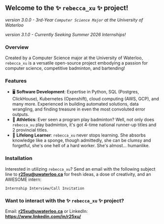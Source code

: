 ## Welcome to the ✨ `rebecca_xu` ✨ project!
*version 3.0.0 - 3rd-Year `Computer Science Major` at the University of Waterloo*

*version 3.1.0 - Currently Seeking Summer 2026 Internships!*

### Overview
Created by a Computer Science major at the University of Waterloo, `rebecca_xu` is a versatile open-source project embodying a passion for computer science, competitive badminton, and bartending!

### Features
- 🖥️ **Software Development**: Expertise in Python, SQL (Postgres, ClickHouse), Kubernetes (Openshift), cloud computing (AWS, GCP), and many more. Experienced in building automated solutions, data wrangling, and finding treasure in even the most convoluted error outputs.
- 🏸 **Athletics**: Ever seen a program play badminton? Well, not only does `rebecca_xu` play badminton, it's got 4-time national runner-up titles and 2 provincial titles.
- 🧠 **Lifelong Learner**: `rebecca_xu` never stops learning. She absorbs knowledge like a sponge, though admittedly, she can be clumsy and forgetful, she's one hell of a hard worker. She's almost... humanlike.

### Installation
Interested in utilizing `rebecca_xu`?
Send an email with the following subject line to **r25xu@uwaterloo.ca** for fresh ideas, a dose of creativity, and an AWESOME intern:
```
Internship Interview/Call Invitation
```
### Want to interact with the ✨ `rebecca_xu` ✨ project?
Email: **r25xu@uwaterloo.ca** or LinkedIn: **https://www.linkedin.com/in/r25xu/**

<!--
**reebxu459/reebxu459** is a ✨ _special_ ✨ repository because its `README.md` (this file) appears on your GitHub profile.

Here are some ideas to get you started:

- 🔭 I’m currently working on ...
- 🌱 I’m currently learning ...
- 👯 I’m looking to collaborate on ...
- 🤔 I’m looking for help with ...
- 💬 Ask me about ...
- 📫 How to reach me: ...
- 😄 Pronouns: ...
- ⚡ Fun fact: ...
-->
